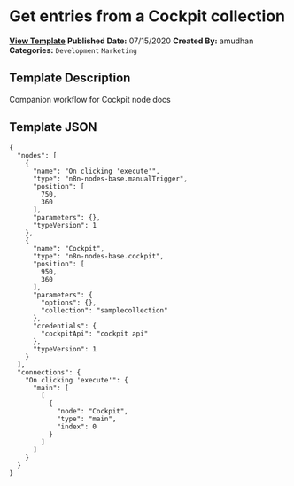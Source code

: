 # Get entries from a Cockpit collection

**[View Template](https://n8n.io/workflows/518-/)**  **Published Date:** 07/15/2020  **Created By:** amudhan  **Categories:** `Development` `Marketing`  

## Template Description

Companion workflow for Cockpit node docs



## Template JSON

```
{
  "nodes": [
    {
      "name": "On clicking 'execute'",
      "type": "n8n-nodes-base.manualTrigger",
      "position": [
        750,
        360
      ],
      "parameters": {},
      "typeVersion": 1
    },
    {
      "name": "Cockpit",
      "type": "n8n-nodes-base.cockpit",
      "position": [
        950,
        360
      ],
      "parameters": {
        "options": {},
        "collection": "samplecollection"
      },
      "credentials": {
        "cockpitApi": "cockpit api"
      },
      "typeVersion": 1
    }
  ],
  "connections": {
    "On clicking 'execute'": {
      "main": [
        [
          {
            "node": "Cockpit",
            "type": "main",
            "index": 0
          }
        ]
      ]
    }
  }
}
```
